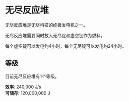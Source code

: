 # 无尽反应堆

无尽反应堆是无尽科技的终极发电机之一。

无尽反应堆需要同时放入无尽锭和虚空锭作为燃料。

每个虚空锭可以发电约4小时，每个无尽锭可以发电约24小时。

## 等级

目前无尽反应堆有1个等级。

**效率**: 240,000 J/s  
**可储存**: 120,000,000 J
